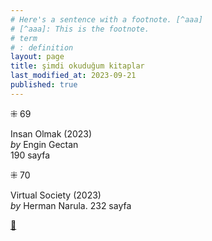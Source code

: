 ```yaml
---
# Here's a sentence with a footnote. [^aaa]
# [^aaa]: This is the footnote.
# term
# : definition
layout: page
title: şimdi okuduğum kitaplar
last_modified_at: 2023-09-21
published: true
---
```


⁜ 69  

Insan Olmak (2023)  
_by_ Engin Gectan  
190 sayfa  

⁜ 70  

Virtual Society (2023)  
_by_ Herman Narula. 
232 sayfa  

[🍃](https://www.nonfictionbooks.xyz/now.html "şimdi okuduğum kitaplar")
